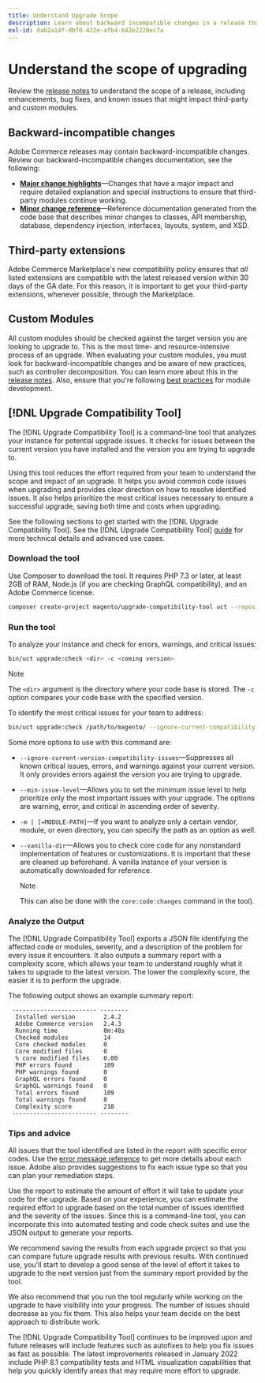 ```yaml
---
title: Understand Upgrade Scope
description: Learn about backward incompatible changes in a release that might impact Adobe Commerce or Magento Open Source custom modules or third-party extensions.
exl-id: dab2a14f-dbf0-422e-afb4-642e2220ec7a
---
```

# Understand the scope of upgrading

Review the [release notes](https://devdocs.magento.com/guides/v2.4/release-notes/bk-release-notes.html) to understand the scope of a release, including enhancements, bug fixes, and known issues that might impact third-party and custom modules.

## Backward-incompatible changes

Adobe Commerce releases may contain backward-incompatible changes. Review our backward-incompatible changes documentation, see the following: 

- **[Major change highlights](https://devdocs.magento.com/guides/v2.4/release-notes/backward-incompatible-changes/index.html)**—Changes that have a major impact and require detailed explanation and special instructions to ensure that third-party modules continue working.
- **[Minor change reference](https://devdocs.magento.com/guides/v2.4/release-notes/backward-incompatible-changes/reference.html)**—Reference documentation generated from the code base that describes minor changes to classes, API membership, database, dependency injection, interfaces, layouts, system, and XSD.

## Third-party extensions

Adobe Commerce Marketplace's new compatibility policy ensures that _all_ listed extensions are compatible with the latest released version within 30 days of the GA date. For this reason, it is important to get your third-party extensions, whenever possible, through the Marketplace.

## Custom Modules

All custom modules should be checked against the target version you are looking to upgrade to. This is the most time- and resource-intensive process of an upgrade. When evaluating your custom modules, you must look for backward-incompatible changes and be aware of new practices, such as controller decomposition. You can learn more about this in the [release notes](https://devdocs.magento.com/guides/v2.4/release-notes/bk-release-notes.html). Also, ensure that you're following [best practices](https://developer.adobe.com/commerce/php/best-practices/extensions/) for module development.

## [!DNL Upgrade Compatibility Tool]

The [!DNL Upgrade Compatibility Tool] is a command-line tool that analyzes your instance for potential upgrade issues. It checks for issues between the current version you have installed and the version you are trying to upgrade to.

Using this tool reduces the effort required from your team to understand the scope and impact of an upgrade. It helps you avoid common code issues when upgrading and provides clear direction on how to resolve identified issues. It also helps prioritize the most critical issues necessary to ensure a successful upgrade, saving both time and costs when upgrading.

See the following sections to get started with the [!DNL Upgrade Compatibility Tool]. See the [!DNL Upgrade Compatibility Tool] [guide](../upgrade-compatibility-tool/overview.md) for more technical details and advanced use cases.

### Download the tool

Use Composer to download the tool. It requires PHP 7.3 or later, at least 2GB of RAM, Node.js (if you are checking GraphQL compatibility), and an Adobe Commerce license.  

```bash
composer create-project magento/upgrade-compatibility-tool uct --repository https://repo.magento.com
```

### Run the tool

To analyze your instance and check for errors, warnings, and critical issues:

```bash
bin/uct upgrade:check <dir> -c <coming version> 
```

>[!NOTE]
>
> The `<dir>` argument is the directory where your code base is stored. The `-c` option compares your code base with the specified version.

To identify the most critical issues for your team to address:  

```bash
bin/uct upgrade:check /path/to/magento/ --ignore-current-compatibility-issues –min-issue-level critical --vanilla-dir /path/to/vanilla/code/ /path/to/magento/app/code/Vendor/
```

Some more options to use with this command are: 

- `--ignore-current-version-compatibility-issues`—Suppresses all known critical issues, errors, and warnings against your current version. It only provides errors against the version you are trying to upgrade.  

- `--min-issue-level`—Allows you to set the minimum issue level to help prioritize only the most important issues with your upgrade. The options are warning, error, and critical in ascending order of severity. 

- `-m | [=MODULE-PATH]`—If you want to analyze only a certain vendor, module, or even directory, you can specify the path as an option as well.  

- `--vanilla-dir`—Allows you to check core code for any nonstandard implementation of features or customizations. It is important that these are cleaned up beforehand. A vanilla instance of your version is automatically downloaded for reference. 

  >[!NOTE]
  >
  > This can also be done with the `core:code:changes` command in the tool).

### Analyze the Output

The [!DNL Upgrade Compatibility Tool] exports a JSON file identifying the affected code or modules, severity, and a description of the problem for every issue it encounters. It also outputs a summary report with a complexity score, which allows your team to understand roughly what it takes to upgrade to the latest version. The lower the complexity score, the easier it is to perform the upgrade. 
 
The following output shows an example summary report:

```console
 ------------------------ --------
  Installed version        2.4.2
  Adobe Commerce version   2.4.3
  Running time             0m:48s
  Checked modules          14
  Core checked modules     0
  Core modified files      0
  % core modified files    0.00
  PHP errors found         109
  PHP warnings found       0
  GraphQL errors found     0
  GraphQL warnings found   0
  Total errors found       109
  Total warnings found     0
  Complexity score         218
 ------------------------ --------
```

### Tips and advice

All issues that the tool identified are listed in the report with specific error codes. Use the [error message reference](../upgrade-compatibility-tool/error-messages.md) to get more details about each issue. Adobe also provides suggestions to fix each issue type so that you can plan your remediation steps. 

Use the report to estimate the amount of effort it will take to update your code for the upgrade. Based on your experience, you can estimate the required effort to upgrade based on the total number of issues identified and the severity of the issues. Since this is a command-line tool, you can incorporate this into automated testing and code check suites and use the JSON output to generate your reports.  

We recommend saving the results from each upgrade project so that you can compare future upgrade results with previous results. With continued use, you'll start to develop a good sense of the level of effort it takes to upgrade to the next version just from the summary report provided by the tool. 

We also recommend that you run the tool regularly while working on the upgrade to have visibility into your progress. The number of issues should decrease as you fix them. This also helps your team decide on the best approach to distribute work.

The [!DNL Upgrade Compatibility Tool] continues to be improved upon and future releases will include features such as autofixes to help you fix issues as fast as possible. The latest improvements released in January 2022 include PHP 8.1 compatibility tests and HTML visualization capabilities that help you quickly identify areas that may require more effort to upgrade.
